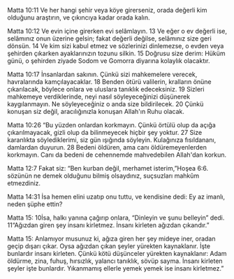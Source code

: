  Matta 10:11 Ve her hangi şehir veya köye girerseniz, orada değerli kim olduğunu araştırın, ve çıkıncıya kadar orada kalın.

 Matta 10:12 Ve evin içine girerken evi selâmlayın. 13 Ve eğer o ev değerli ise, selâmınız onun üzerine gelsin; fakat değerli değilse, selâmınız size geri dönsün. 14 Ve kim sizi kabul etmez ve sözlerinizi dinlemezse, o evden veya şehirden çıkarken ayaklarınızın tozunu silkin. 15 Doğrusu size derim: Hüküm günü, o şehirden ziyade Sodom ve Gomorra diyarına kolaylık olacaktır. 
 
 Matta 10:17 İnsanlardan sakının. Çünkü sizi mahkemelere verecek, havralarında kamçılayacaklar. 18 Benden ötürü valilerin, kralların önüne çıkarılacak, böylece onlara ve uluslara tanıklık edeceksiniz. 19 Sizleri mahkemeye verdiklerinde, neyi nasıl söyleyeceğinizi düşünerek kaygılanmayın. Ne söyleyeceğiniz o anda size bildirilecek. 20 Çünkü konuşan siz değil, aracılığınızla konuşan Allah'ın Ruhu olacak.
 
 Matta 10:26 “Bu yüzden onlardan korkmayın. Çünkü örtülü olup da açığa çıkarılmayacak, gizli olup da bilinmeyecek hiçbir şey yoktur. 27 Size karanlıkta söylediklerimi, siz gün ışığında söyleyin. Kulağınıza fısıldananı, damlardan duyurun. 28 Bedeni öldüren, ama canı öldüremeyenlerden korkmayın. Canı da bedeni de cehennemde mahvedebilen Allah'dan korkun.
 
 Matta 12:7 Fakat siz: “Ben kurban değil, merhamet isterim,”Hoşea 6:6. sözünün ne demek olduğunu bilmiş olsaydınız, suçsuzları mahkûm etmezdiniz.

 Matta 14:31 İsa hemen elini uzatıp onu tuttu, ve kendisine dedi: Ey az imanlı, neden şüphe ettin?
 
 Matta 15: 10İsa, halkı yanına çağırıp onlara, “Dinleyin ve şunu belleyin” dedi. 11“Ağızdan giren şey insanı kirletmez. İnsanı kirleten ağızdan çıkandır.”
 
 Matta 15: Anlamıyor musunuz ki, ağıza giren her şey mideye iner, oradan geçip dışarı çıkar.  Oysa ağızdan çıkan şeyler yürekten kaynaklanır. İşte bunlardır insanı kirleten.  Çünkü kötü düşünceler yürekten kaynaklanır: Adam öldürme, zina, fuhuş, hırsızlık, yalancı tanıklık, sövüp sayma. İnsanı kirleten şeyler işte bunlardır. Yıkanmamış ellerle yemek yemek ise insanı kirletmez.”
 
 
 
 
 
 
